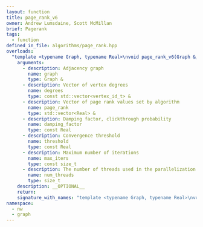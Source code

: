 ```yaml
---
layout: function
title: page_rank_v6
owner: Andrew Lumsdaine, Scott McMillan
brief: Pagerank
tags:
  - function
defined_in_file: algorithms/page_rank.hpp
overloads:
  "template <typename Graph, typename Real>\nvoid page_rank_v6(Graph &, const std::vector<vertex_id_t> &, std::vector<Real> &, const Real, const Real, const size_t, size_t)":
    arguments:
      - description: Adjacency graph
        name: graph
        type: Graph &
      - description: Vector of vertex degrees
        name: degrees
        type: const std::vector<vertex_id_t> &
      - description: Vector of page rank values set by algorithm
        name: page_rank
        type: std::vector<Real> &
      - description: Damping factor, clickthrough probability
        name: damping_factor
        type: const Real
      - description: Convergence threshold
        name: threshold
        type: const Real
      - description: Maximum number of iterations
        name: max_iters
        type: const size_t
      - description: The number of threads used in the parallelization
        name: num_threads
        type: size_t
    description: __OPTIONAL__
    return:
    signature_with_names: "template <typename Graph, typename Real>\nvoid page_rank_v6(Graph & graph, const std::vector<vertex_id_t> & degrees, std::vector<Real> & page_rank, const Real damping_factor, const Real threshold, const size_t max_iters, size_t num_threads)"
namespace:
  - nw
  - graph
---
```

